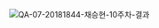![QA-07-20181844-채승현-10주차-결과](https://user-images.githubusercontent.com/101856066/200716753-1efe94c6-e23a-4f18-a27c-efc3b6c7ab31.PNG)
